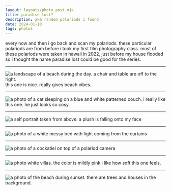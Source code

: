 ```yaml
---
layout: layouts/photo_post.njk
title: paradise lost?
description: aka random polariods i found
date: 2024-01-10
tags: photos
---
```


every now and then i go back and scan my polariods. these particular polariods are from before i took my first film photography class. most of these polariods were taken in hawaii in 2022, just before my house flooded so i thought the name paradise lost could be good for the series.

---

![a landscape of a beach during the day. a chair and table are off to the right.](/images/photos/polariods/beach.jpg)
this one is nice. really gives beach vibes.

---

![a photo of a cat sleeping on a blue and white patterned couch.](/images/photos/polariods/cat.jpg)
i really like this one. he just looks so cosy.

---

![a self portrait taken from above. a plush is falling onto my face](/images/photos/polariods/me.jpg)

---

![a photo of a white messy bed with light coming from the curtains](/images/photos/polariods/messy_bed.jpg)

---

![a photo of a cockatiel on top of a polariod camera](/images/photos/polariods/photo_bird.jpg)

---

![a photo white villas. the color is mildly pink](/images/photos/polariods/soft_buildings.jpg)
i like how soft this one feels.

---

![a photo of the beach during sunset. there are trees and houses in the background.](/images/photos/polariods/sunset.jpg)